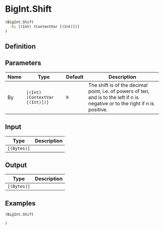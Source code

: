 # BigInt.Shift

```clojure
(BigInt.Shift
  :By [(Int) (ContextVar [(Int)])]
)
```

## Definition


## Parameters
| Name | Type | Default | Description |
|------|------|---------|-------------|
| By | `[(Int) (ContextVar [(Int)])]` | `0` | The shift is of the decimal point, i.e. of powers of ten, and is to the left if n is negative or to the right if n is positive. |


## Input
| Type | Description |
|------|-------------|
| `[(Bytes)]` |  |


## Output
| Type | Description |
|------|-------------|
| `[(Bytes)]` |  |


## Examples

```clojure
(BigInt.Shift

)
```
